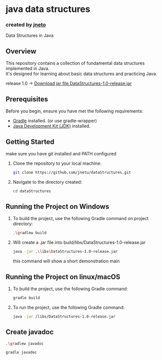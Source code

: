 # java data structures
### created by [jneto](https://github.com/jnetu)  
Data Structures in Java  
## Overview
This repository contains a collection of fundamental data structures implemented in Java.   
It's designed for learning about basic data structures and practicing Java.

release 1.0 -> [Download jar file DataStructures-1.0-release.jar](https://github.com/jnetu/dataStructures/blob/master/build/libs/DataStructures-1.0-release.jar)

## Prerequisites

Before you begin, ensure you have met the following requirements:

- [Gradle](https://gradle.org/install/) installed. (or use gradle-wrapper)
- [Java Development Kit (JDK)](https://www.oracle.com/java/technologies/javase-downloads.html) installed.

## Getting Started

make sure you have git installed and PATH configured

1. Clone the repository to your local machine:
   ```bash
   git clone https://github.com/jnetu/dataStructures.git
   ```
2. Navigate to the directory created:

   ```bash
   cd dataStructures
   ```

## Running the Project on Windows
1. To build the project, use the following Gradle command on project directory:
   ```bash
   .\gradlew build
   ```

2. Will create a .jar file into build/libs/DataStructures-1.0-release.jar
   ```bash
   java -jar .\libs\DataStructures-1.0-release.jar
   ```
   this command will show a short demonstration main


## Running the Project on linux/macOS
1. To build the project, use the following Gradle command:
   ```bash
   gradle build
   ```

2. To run the project, use the following Gradle command:
   ```bash
   java -jar /libs/DataStructures-1.0-release.jar
   ```

## Create javadoc
   ```bash
   .\gradlew javadoc
   ```
   ```bash
   gradle javadoc
   ```